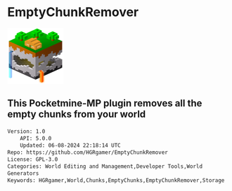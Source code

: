 # EmptyChunkRemover
<img src="https://raw.githubusercontent.com/HGRgamer/EmptyChunkRemover/f3540075f719fdb81ffe1a3d6374a29f79f8b6cb/icon.png" width="128" height="128" />

## This Pocketmine-MP plugin removes all the empty chunks from your world
```properties
Version: 1.0
    API: 5.0.0
    Updated: 06-08-2024 22:18:14 UTC
Repo: https://github.com/HGRgamer/EmptyChunkRemover
License: GPL-3.0
Categories: World Editing and Management,Developer Tools,World Generators
Keywords: HGRgamer,World,Chunks,EmptyChunks,EmptyChunkRemover,Storage
```